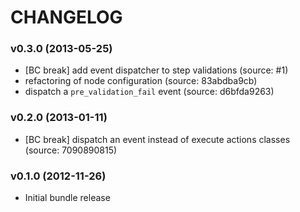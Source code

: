 CHANGELOG
=========

### v0.3.0 (2013-05-25) ###

* [BC break] add event dispatcher to step validations (source: #1)
* refactoring of node configuration (source: 83abdba9cb)
* dispatch a `pre_validation_fail` event (source: d6bfda9263)

### v0.2.0 (2013-01-11) ###

* [BC break] dispatch an event instead of execute actions classes (source: 7090890815)

### v0.1.0 (2012-11-26) ###

* Initial bundle release
